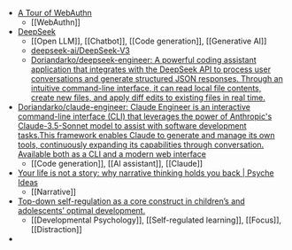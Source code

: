- [A Tour of WebAuthn](https://www.imperialviolet.org/tourofwebauthn/tourofwebauthn.html)
	- [[WebAuthn]]
- [DeepSeek](https://www.deepseek.com/)
	- [[Open LLM]], [[Chatbot]], [[Code generation]], [[Generative AI]]
	- [deepseek-ai/DeepSeek-V3](https://github.com/deepseek-ai/DeepSeek-V3/tree/main)
	- [Doriandarko/deepseek-engineer: A powerful coding assistant application that integrates with the DeepSeek API to process user conversations and generate structured JSON responses. Through an intuitive command-line interface, it can read local file contents, create new files, and apply diff edits to existing files in real time.](https://github.com/Doriandarko/deepseek-engineer)
- [Doriandarko/claude-engineer: Claude Engineer is an interactive command-line interface (CLI) that leverages the power of Anthropic's Claude-3.5-Sonnet model to assist with software development tasks.This framework enables Claude to generate and manage its own tools, continuously expanding its capabilities through conversation. Available both as a CLI and a modern web interface](https://github.com/Doriandarko/claude-engineer)
	- [[Code generation]], [[AI assistant]], [[Claude]]
- [Your life is not a story: why narrative thinking holds you back | Psyche Ideas](https://psyche.co/ideas/your-life-is-not-a-story-why-narrative-thinking-holds-you-back)
	- [[Narrative]]
- [Top-down self-regulation as a core construct in children’s and adolescents’ optimal development.](https://psycnet.apa.org/record/2025-58442-003?doi=1)
	- [[Developmental Psychology]], [[Self-regulated learning]], [[Focus]], [[Distraction]]
-